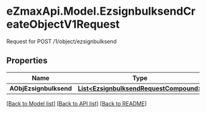 # eZmaxApi.Model.EzsignbulksendCreateObjectV1Request
Request for POST /1/object/ezsignbulksend

## Properties

Name | Type | Description | Notes
------------ | ------------- | ------------- | -------------
**AObjEzsignbulksend** | [**List&lt;EzsignbulksendRequestCompound&gt;**](EzsignbulksendRequestCompound.md) |  | 

[[Back to Model list]](../README.md#documentation-for-models) [[Back to API list]](../README.md#documentation-for-api-endpoints) [[Back to README]](../README.md)

